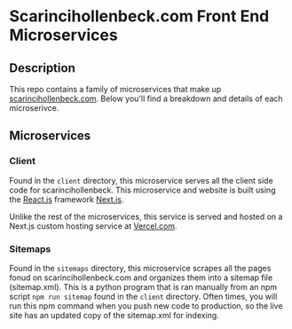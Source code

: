 # Scarincihollenbeck.com Front End Microservices

## Description

This repo contains a family of microservices that make up [scarincihollenbeck.com](https://scarincihollenbeck.com). Below you'll find a breakdown and details of each microserivce.

## Microservices

### Client

Found in the ```client``` directory, this microservice serves all the client side code for scarincihollenbeck. This microservice and website is built using the [React.js](https://reactjs.org) framework [Next.js](https://nextjs.org/).

Unlike the rest of the microservices, this service is served and hosted on a Next.js custom hosting service at [Vercel.com](https://vercel.com).

<!-- Add Details About API Endpoints -->

### Sitemaps

Found in the ```sitemaps``` directory, this microservice scrapes all the pages fonud on scarincihollenbeck.com and organizes them into a sitemap file (sitemap.xml). This is a python program that is ran manually from an npm script ```npm run sitemap``` found in the ```client``` directory. Often times, you will run this npm command when you push new code to production, so the live site has an updated copy of the sitemap.xml for indexing.





